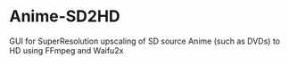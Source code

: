 # Anime-SD2HD

GUI for SuperResolution upscaling of SD source Anime (such as DVDs) to HD using FFmpeg and Waifu2x
